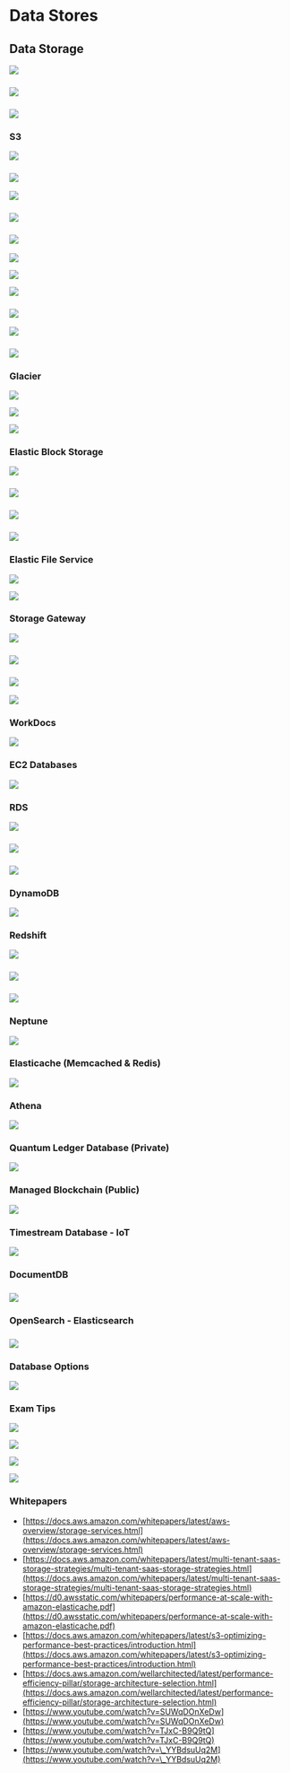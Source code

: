 # Data Stores



## Data Storage&#x20;

![](<../../../.gitbook/assets/Screen Shot 2022-10-31 at 5.12.51 pm.png>)

### ![](<../../../.gitbook/assets/Screen Shot 2022-10-31 at 5.15.29 pm.png>)

### ![](<../../../.gitbook/assets/Screen Shot 2022-10-31 at 5.40.00 pm.png>)



### S3

![](<../../../.gitbook/assets/Screen Shot 2022-10-31 at 5.45.20 pm.png>)

### ![](<../../../.gitbook/assets/Screen Shot 2022-10-31 at 5.48.07 pm.png>)

![](<../../../.gitbook/assets/Screen Shot 2022-10-31 at 5.48.57 pm.png>)

### ![](<../../../.gitbook/assets/Screen Shot 2022-10-31 at 5.49.43 pm.png>)

### ![](<../../../.gitbook/assets/Screen Shot 2022-10-31 at 5.50.06 pm.png>)



![](<../../../.gitbook/assets/Screen Shot 2022-10-31 at 5.50.39 pm.png>)

![](<../../../.gitbook/assets/Screen Shot 2022-10-31 at 5.51.11 pm.png>)

![](<../../../.gitbook/assets/Screen Shot 2022-10-31 at 5.51.33 pm.png>)

### ![](<../../../.gitbook/assets/Screen Shot 2022-10-31 at 7.16.34 pm.png>)



![](<../../../.gitbook/assets/Screen Shot 2022-10-31 at 7.17.34 pm.png>)

### ![](<../../../.gitbook/assets/Screen Shot 2022-10-31 at 7.19.17 pm.png>)

### Glacier

![](<../../../.gitbook/assets/Screen Shot 2022-10-31 at 7.26.03 pm.png>)

![](<../../../.gitbook/assets/Screen Shot 2022-10-31 at 7.26.11 pm.png>)



![](<../../../.gitbook/assets/Screen Shot 2022-10-31 at 7.32.20 pm.png>)

### Elastic Block Storage

![](<../../../.gitbook/assets/Screen Shot 2022-10-31 at 7.34.08 pm.png>)

### ![](<../../../.gitbook/assets/Screen Shot 2022-10-31 at 7.35.57 pm.png>)

### ![](<../../../.gitbook/assets/Screen Shot 2022-10-31 at 7.38.09 pm.png>)

### ![](<../../../.gitbook/assets/Screen Shot 2022-10-31 at 7.57.31 pm.png>)

### Elastic File Service

![](<../../../.gitbook/assets/Screen Shot 2022-10-31 at 8.00.21 pm.png>)

![](<../../../.gitbook/assets/Screen Shot 2022-10-31 at 8.01.28 pm.png>)

### Storage Gateway

![](<../../../.gitbook/assets/Screen Shot 2022-10-31 at 8.03.55 pm.png>)

### ![](<../../../.gitbook/assets/Screen Shot 2022-10-31 at 8.07.16 pm.png>)

### ![](<../../../.gitbook/assets/Screen Shot 2022-10-31 at 8.07.49 pm.png>)

![](<../../../.gitbook/assets/Screen Shot 2022-10-31 at 8.08.30 pm.png>)

### WorkDocs

![](<../../../.gitbook/assets/Screen Shot 2022-10-31 at 8.09.39 pm.png>)

### EC2 Databases

![](<../../../.gitbook/assets/Screen Shot 2022-10-31 at 8.10.58 pm.png>)

### RDS

![](<../../../.gitbook/assets/Screen Shot 2022-10-31 at 8.14.36 pm.png>)

### ![](<../../../.gitbook/assets/Screen Shot 2022-10-31 at 8.16.10 pm.png>)

### ![](<../../../.gitbook/assets/Screen Shot 2022-10-31 at 8.16.31 pm.png>)

### DynamoDB

![](<../../../.gitbook/assets/Screen Shot 2022-10-31 at 8.24.04 pm.png>)





### Redshift

![](<../../../.gitbook/assets/Screen Shot 2022-11-08 at 9.30.16 am.png>)

### ![](<../../../.gitbook/assets/Screen Shot 2022-11-08 at 9.30.27 am.png>)

### ![](<../../../.gitbook/assets/Screen Shot 2022-11-08 at 9.31.09 am.png>)

### Neptune

![](<../../../.gitbook/assets/Screen Shot 2022-11-08 at 9.31.36 am.png>)

### Elasticache (Memcached & Redis)

![](<../../../.gitbook/assets/Screen Shot 2022-11-08 at 2.59.40 pm.png>)



### Athena

![](<../../../.gitbook/assets/Screen Shot 2022-11-08 at 3.00.48 pm.png>)



### Quantum Ledger Database (Private)

![](<../../../.gitbook/assets/Screen Shot 2022-11-08 at 3.01.55 pm (1).png>)



### Managed Blockchain (Public)&#x20;

![](<../../../.gitbook/assets/Screen Shot 2022-11-08 at 3.03.50 pm.png>)

### Timestream Database - IoT

![](<../../../.gitbook/assets/Screen Shot 2022-11-08 at 3.04.49 pm.png>)

### DocumentDB

### &#x20;![](<../../../.gitbook/assets/Screen Shot 2022-11-08 at 3.05.34 pm (1).png>)

### OpenSearch - Elasticsearch

### ![](<../../../.gitbook/assets/Screen Shot 2022-11-08 at 3.06.06 pm.png>)

### Database Options

![](<../../../.gitbook/assets/Screen Shot 2022-11-08 at 3.09.59 pm.png>)



### Exam Tips

![](<../../../.gitbook/assets/Screen Shot 2022-11-08 at 3.10.51 pm.png>)

![](<../../../.gitbook/assets/Screen Shot 2022-11-08 at 3.17.02 pm.png>)

![](<../../../.gitbook/assets/Screen Shot 2022-11-08 at 3.18.32 pm.png>)



![](<../../../.gitbook/assets/Screen Shot 2022-11-08 at 3.11.26 pm.png>)



####

### Whitepapers&#x20;

* [https://docs.aws.amazon.com/whitepapers/latest/aws-overview/storage-services.html](https://docs.aws.amazon.com/whitepapers/latest/aws-overview/storage-services.html)
* [https://docs.aws.amazon.com/whitepapers/latest/multi-tenant-saas-storage-strategies/multi-tenant-saas-storage-strategies.html](https://docs.aws.amazon.com/whitepapers/latest/multi-tenant-saas-storage-strategies/multi-tenant-saas-storage-strategies.html)
* [https://d0.awsstatic.com/whitepapers/performance-at-scale-with-amazon-elasticache.pdf](https://d0.awsstatic.com/whitepapers/performance-at-scale-with-amazon-elasticache.pdf)
* [https://docs.aws.amazon.com/whitepapers/latest/s3-optimizing-performance-best-practices/introduction.html](https://docs.aws.amazon.com/whitepapers/latest/s3-optimizing-performance-best-practices/introduction.html)
* [https://docs.aws.amazon.com/wellarchitected/latest/performance-efficiency-pillar/storage-architecture-selection.html](https://docs.aws.amazon.com/wellarchitected/latest/performance-efficiency-pillar/storage-architecture-selection.html)
* [https://www.youtube.com/watch?v=SUWqDOnXeDw](https://www.youtube.com/watch?v=SUWqDOnXeDw)
* [https://www.youtube.com/watch?v=TJxC-B9Q9tQ](https://www.youtube.com/watch?v=TJxC-B9Q9tQ)
* [https://www.youtube.com/watch?v=\_YYBdsuUq2M](https://www.youtube.com/watch?v=\_YYBdsuUq2M)
